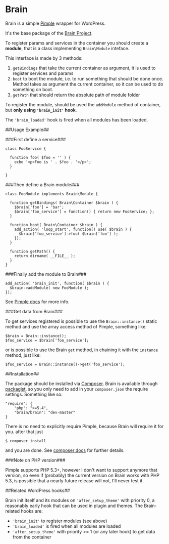 Brain
=====

Brain is a simple [Pimple](http://pimple.sensiolabs.org/) wrapper for WordPress.

It's the base package of the [Brain Project](http://giuseppe-mazzapica.github.io/Brain).

To register params and services in the container you should create a **module**, that is a class implementing `Brain\Module` inteface.

This interface is made by 3 methods:

1. `getBindings` that take the current container as argument, it is used to register services and params
2. `boot` to boot the module, i.e. to run something that should be done once. Method takes as argument the current container, so it can be used to do something on boot.
2. `getPath` that should return the absolute path of module folder


To register the module, should be used the `addModule` method of container, but **only using `'brain_init'` hook**.

The `'brain_loaded'` hook is fired when all modules has been loaded.


##Usage Example##

###First define a service###

    class FooService {

      function foo( $foo = '' ) {
        echo '<p>Foo is ' . $foo . '</p>';
      }

    }

###Then define a Brain module###

    class FooModule implements Brain\Module {

      function getBindings( Brain\Container $brain ) {
        $brain['foo'] = 'bar';
        $brain['foo_service'] = function() { return new FooService; };
      }

      function boot( Brain\Container $brain ) {
        add_action( 'loop_start', function() use( $brain ) {
          $brain['foo_service']->foo( $brain['foo'] );
        });
      }

      function getPath() {
        return dirname( __FILE__ );
      }
    }

###Finally add the module to Brain###

    add_action( 'brain_init', function( $brain ) {
      $brain->addModule( new FooModule );
    });

See [Pimple docs](http://pimple.sensiolabs.org/) for more info.


###Get data from Brain###

To get services registered is possible to use the `Brain::instance()` static method and use the array access method of Pimple, something like:

    $brain = Brain::instance();
    $foo_service = $brain['foo_service'];

or is possible to use the Brain `get` method, in chaining it with the `instance` method, just like:

    $foo_service = Brain::instance()->get('foo_service');


##Installation##

The package should be installed via [Composer](https://getcomposer.org/).
Brain is available through [packagist](https://packagist.org/), so you only need to add in your `composer.json` the require settings.
Something like so:

    "require": {
        "php": ">=5.4",
        "brain/brain": "dev-master"
    }

There is no need to explicitly require Pimple, because Brain will require it for you.
after that just

    $ composer install

and you are done. See [composer docs](https://getcomposer.org/doc/) for further details.


###Note on PHP version###

Pimple supports PHP 5.3+, however I don't want to support anymore that version, so even if (probably) the current version on Brain works with PHP 5.3, is possible that a nearly future release will not, I'll never test it.

##Related WordPress hooks##

Brain init itself and its modules on `'after_setup_theme'` with priority 0, a reasonably early hook that can be used in plugin and themes.
The Brain-related hooks are:

* `'brain_init'` to register modules (see above)
* `'brain_loaded'` is fired when all modules are loaded
* `'after_setup_theme'` with priority >= 1 (or any later hook) to get data from the container
